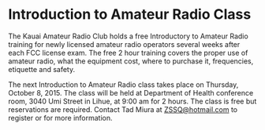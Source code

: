 # Introduction to Amateur Radio Class

The Kauai Amateur Radio Club holds a free Introductory to Amateur
Radio training for newly licensed amateur radio operators several
weeks after each FCC license exam. The free 2 hour training covers the
proper use of amateur radio, what the equipment cost, where to
purchase it, frequencies, etiquette and safety.

The next Introduction to Amateur Radio class takes place on Thursday,
October 8, 2015.  The class will be held at Department of Health
conference room, 3040 Umi Street in Lihue, at 9:00 am for 2 hours. The
class is free but reservations are required.  Contact Tad Miura at
ZSSQ@hotmail.com to register or for more information.
